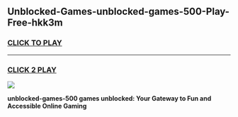 
## Unblocked-Games-unblocked-games-500-Play-Free-hkk3m
<h3>
<a href="https://premium76.site?title=unblocked-games-500&ref=22A">CLICK TO PLAY</a></h3>
<hr>

<h3>
<a href="https://premium76.site?title=unblocked-games-500&ref=22A">CLICK 2 PLAY</a>
  
</h3>

<a href="https://premium76.site?title=unblocked-games-500&ref=22A"><img src="https://clearcache.store/games.png"></a>


**unblocked-games-500 games unblocked: Your Gateway to Fun and Accessible Online Gaming**
